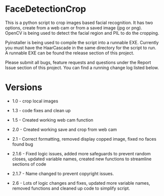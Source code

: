 FaceDetectionCrop
==========
This is a python script to crop images based facial recognition. It has two options, create from a web cam or from a saved image (jpg or png). OpenCV is being used to detect the facial region and PIL to do the cropping.

Pyinstaller is being used to compile the script into a runnable EXE. Currently you must have the HaarCascade in the same directory for the script to run. A runnable EXE can be found the release section of this project.

Please submit all bugs, feature requests and questions under the Report Issue section of this project. You can find a running change log listed below.

Versions
=================
* 1.0 - crop local images

* 1.3 - code fixes and clean up 

* 1.5 - Created working web cam function

* 2.0 - Created working save and crop from web cam

* 2.1 - Correct formatting, removed display copped image, fixed no faces found bug

* 2.1.6 - Fixed logic issues, added more safeguards to prevent random closes, updated variable names, created new functions to streamline sections of code

* 2.1.7 - Name changed to prevent copyright issues.

* 2.6 - Lots of logic changes and fixes, updated more variable names, removed functions and cleaned up code to simplify script.
